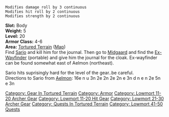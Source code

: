 `Modifies damage roll by 3 continuous`  
`Modifies hit roll by 2 continuous`  
`Modifies strength by 2 continuous `

<b>Slot:</b> Body  
<b>Weight:</b> 5  
<b>Level:</b> 20  
<b>Armor Class:</b> 4-6  
<b>Area:</b> [Tortured
Terrain](:Category:_Tortured_Terrain.md "wikilink")
([Map](Tortured_Terrain_Map.md "wikilink"))  
Find [Sario](Sario "wikilink") and kill him for the journal. Then go to
[Midgaard](:Category:Midgaard.md "wikilink") and find the
[Ex-Wayfinder](Ex-Wayfinder "wikilink") (portable) and give him the
journal for the cloak. Ex-wayfinder can be found somewhat east of Aelmon
(northeast).

Sario hits suprisingly hard for the level of the gear..be careful.  
Directions to Sario from [Aelmon](Aelmon "wikilink"): 16e n u 3n 2e 2n
2e 2n e 3n d n e n 2e 5n e 3n

[Category: Gear In Tortured
Terrain](Category:_Gear_In_Tortured_Terrain "wikilink") [Category:
Armor](Category:_Armor "wikilink") [Category: Lowmort 11-20 Archer
Gear](Category:_Lowmort_11-20_Archer_Gear "wikilink") [Category: Lowmort
11-20 Hit Gear](Category:_Lowmort_11-20_Hit_Gear "wikilink") [Category:
Lowmort 21-30 Archer
Gear](Category:_Lowmort_21-30_Archer_Gear "wikilink") [Category: Quests
In Tortured Terrain](Category:_Quests_In_Tortured_Terrain "wikilink")
[Category: Lowmort 41-50
Quests](Category:_Lowmort_41-50_Quests "wikilink")
